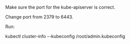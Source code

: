 Make sure the port for the kube-apiserver is correct. 

Change port from 2379 to 6443.


Run:

kubectl cluster-info --kubeconfig /root/admin.kubeconfig
